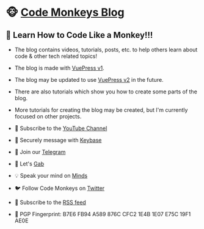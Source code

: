 # 🐵 <a href="https://codemonkeys.tech/">Code Monkeys Blog</a>

## 🐒 Learn How to Code Like a Monkey!!!

- The blog contains videos, tutorials, posts, etc. to help others learn about code & other tech related topics!

- The blog is made with <a href="https://vuepress.vuejs.org/">VuePress v1</a>.

- The blog may be updated to use <a href="https://v2.vuepress.vuejs.org/">VuePress v2</a> in the future.

- There are also tutorials which show you how to create some parts of the blog.

- More tutorials for creating the blog may be created, but I'm currently focused on other projects.

- 🎥 Subscribe to the <a href="https://www.youtube.com/@codemonkeystech">YouTube Channel</a>

- 🔑 Securely message with <a href="https://keybase.io/codemonkeystech">Keybase</a>

- 📨 Join our <a href="https://t.me/codemonkeystech">Telegram</a>

- 🐸 Let's <a href="https://gab.com/codemonkeys">Gab</a>

- 💡 Speak your mind on <a href="https://www.minds.com/codemonkeys/">Minds</a>

- 🐦 Follow Code Monkeys on <a href="https://twitter.com/codemonkeystech">Twitter</a>

- 📯 Subscribe to the <a href="https://codemonkeys.tech/rss.xml">RSS feed</a>

- 🔐 PGP Fingerprint: B7E6 FB94 A589 876C CFC2 1E4B 1E07 E75C 19F1 AE0E
